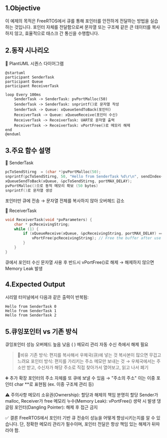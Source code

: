 ## 1.Objective
이 예제의 목적은 FreeRTOS에서 큐를 통해 포인터를 안전하게 전달하는 방법을 실습하는 것입니다.
포인터 자체를 전달함으로써 문자열 또는 구조체 같은 큰 데이터를 복사하지 않고, 효율적으로 태스크 간 통신을 수행합니다.

## 2.동작 시나리오
🧾 PlantUML 시퀀스 다이어그램

```plantuml
@startuml
participant SenderTask
participant Queue
participant ReceiverTask

loop Every 100ms
    SenderTask -> SenderTask: pvPortMalloc(50)
    SenderTask -> SenderTask: snprintf()로 문자열 작성
    SenderTask -> Queue: xQueueSendToBack(포인터)
    ReceiverTask -> Queue: xQueueReceive(포인터 수신)
    ReceiverTask -> ReceiverTask: UART로 문자열 출력
    ReceiverTask -> ReceiverTask: vPortFree()로 메모리 해제
end
@enduml
```
## 3.주요 함수 설명
🔹 SenderTask
```c
pcToSendStirng  = (char *)pvPortMalloc(50);
snprintf(pcToSendStirng, 50, "Hello from SenderTask %d\r\n", sendIndex++);
xQueueSendToBack(xQueue, &pcToSendStirng, portMAX_DELAY);
pvPortMalloc()으로 동적 메모리 확보 (50 bytes)
snprintf()로 문자열 생성
```
포인터만 큐에 전송 → 문자열 전체를 복사하지 않아 오버헤드 감소

🔹 ReceiverTask
```c
void ReceiverTask(void *pvParameters) {
    char * pcReceivingString;
    while (1) {
        if (xQueueReceive(xQueue, &pcReceivingString, portMAX_DELAY) == pdPASS) {   
            vPortFree(pcReceivingString); // Free the buffer after use
        } 
    }
}
```
큐에서 포인터 수신
문자열 사용 후 반드시 vPortFree()로 해제
→ 해제하지 않으면 Memory Leak 발생

## 4.Expected Output
시리얼 터미널에서 다음과 같은 출력이 반복됨:

```log
Hello from SenderTask 0
Hello from SenderTask 1
Hello from SenderTask 2
```

## 5.큐잉포인터 vs 기존 방식
큐잉포인터  성능 오버헤드	높음	낮음 ( )
메모리 관리	자동	수신 측에서 해제 필요

> 🔹비유
> 기존 방식: 편지를 복사해서 우체국(큐)에 넣는 것
> 복사본이 많으면 무겁고 느려요
> 포인터 방식: 편지를 가리키는 주소 메모만 보내는 것
> → 우체국에서는 주소만 받고, 수신자가 해당 주소로 직접 찾아가서 열어보고, 읽고 나서 폐기

➕ 추가 확장
포인터의 주소 자체를 또 큐에 보낼 수 있음 → "주소의 주소"
이는 이중 포인터 char **로 표현됨 (ex. 이중 구조체 관리 등)

⚠️ 주의사항
메모리 소유권(Ownership): 할당과 해제의 책임 분명히 할당
Sender가 malloc, Receiver가 free
메모리 누수(Memory Leak): vPortFree() 생략 시 발생
댕글링 포인터(Dangling Pointer): 해제 후 접근 금지

✅ 결론
FreeRTOS에서 포인터 기반 큐 전송이 성능을 어떻게 향상시키는지를 알 수 있습니다.
단, 정확한 메모리 관리가 필수이며, 포인터 전달은 항상 책임 있는 해제가 뒤따라야 함.